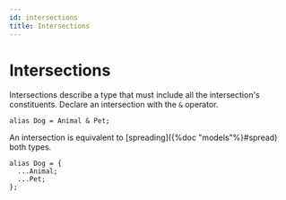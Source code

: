 ```yaml
---
id: intersections
title: Intersections
---
```


# Intersections

Intersections describe a type that must include all the intersection's constituents. Declare an intersection with the `&` operator.

```cadl
alias Dog = Animal & Pet;
```

An intersection is equivalent to [spreading]({%doc "models"%}#spread) both types.

```cadl
alias Dog = {
  ...Animal;
  ...Pet;
};
```
